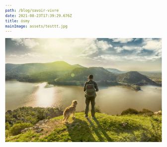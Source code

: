 ```yaml
---
path: /blog/savoir-vivre
date: 2021-08-23T17:39:29.676Z
title: ósmy
mainImage: assets/testtt.jpg
---
```

![](assets/man-walking-dog.jpg)